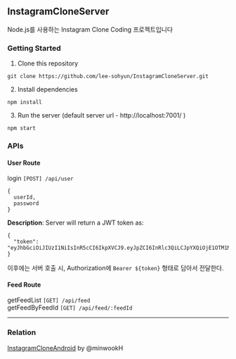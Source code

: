 ## InstagramCloneServer
Node.js를 사용하는 Instagram Clone Coding 프로젝트입니다


### Getting Started
1. Clone this repository
```
git clone https://github.com/lee-sohyun/InstagramCloneServer.git
````
2. Install dependencies
```
npm install
```
3. Run the server (default server url - http://localhost:7001/ )
```
npm start
```
### APIs
#### User Route
login `[POST] /api/user`
```
{
  userId,
  password
}
```
**Description**: Server will return a JWT token as:
```
{
  "token": "eyJhbGciOiJIUzI1NiIsInR5cCI6IkpXVCJ9.eyJpZCI6InRlc3QiLCJpYXQiOjE1OTM1MDYyODcsImV4cCI6MTU5MzU5MjY4N30.5z9f7UKvJEsHR1dY2bvQv8p9Nydf_zefPWgpSqsDGWM"
}
```
이후에는 서버 호출 시, Authorization에 `Bearer ${token}` 형태로 담아서 전달한다.  
#### Feed Route
getFeedList `[GET] /api/feed`  
getFeedByFeedId `[GET] /api/feed/:feedId`

---
### Relation
[InstagramCloneAndroid](https://github.com/minwookH/InstagramCloneAndroid) by @minwookH
